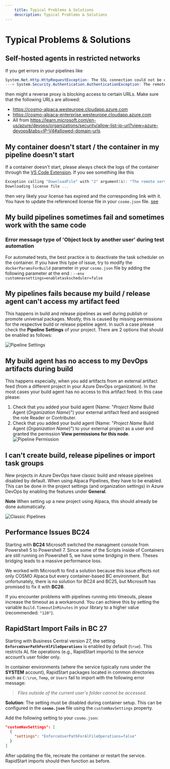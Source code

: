 ```yaml
---
    title: Typical Problems & Solutions
    description: Typical Problems & Solutions
---
```


# Typical Problems & Solutions

## Self-hosted agents in restricted networks

If you get errors in your pipelines like

```powershell
System.Net.Http.HttpRequestException: The SSL connection could not be established, see inner exception.
---> System.Security.Authentication.AuthenticationException: The remote certificate is invalid because of errors in the certificate chain: UntrustedRoot
```

then might a reverse proxy is blocking access to certain URLs. Make sure that the following URLs are allowed:

- https://cosmo-alpaca.westeurope.cloudapp.azure.com
- https://cosmo-alpaca-enterprise.westeurope.cloudapp.azure.com
- All from https://learn.microsoft.com/en-us/azure/devops/organizations/security/allow-list-ip-url?view=azure-devops&tabs=IP-V4#allowed-domain-urls

## My container doesn't start / the container in my pipeline doesn't start

If a container doesn't start, please always check the logs of the container through the [VS Code Extension](../vsc-extension/open-stuff.md). If you see something like this

```powershell
Exception calling "DownloadFile" with "2" argument(s): "The remote server returned an error: (403) Forbidden.",
Downloading license file ...
```

then very likely your license has expired and the corresponding link with it. You have to update the referenced license file in your `cosmo.json` file. [see](../containers/setup-cosmo-json.md#licensefile)

## My build pipelines sometimes fail and sometimes work with the same code

### Error message type of 'Object lock by another user' during test automation

For automated tests, the best practice is to deactivate the task scheduler on the container. If you have this type of issue, try to modify the `dockerParamsForBuild` parameter in your `cosmo.json` file by adding the following parameter at the end : `--env customnavsettings=enabletaskscheduler=false`

## My pipelines fails because my build / release agent can't access my artifact feed

This happens in build and release pipelines as well during publish or promote universal packages. Mostly, this is caused by missing permissions for the respective build or release pipeline agent. In such a case please check the **Pipeline Settings** of your project. There are 2 options that should be enabled as follows:

![Pipeline Settings](../media/pipelines/pipeline-settings.png "Pipeline Settings")

## My build agent has no access to my DevOps artifacts during build

This happens especially, when you add artifacts from an external artifact feed (from a different project in your Azure DevOps organization). In the most cases your build agent has no access to this artifact feed. In this case please:

1. Check that you added your build agent (Name: "*Project Name* Build Agent (*Organization Name*)") your external artifact feed and assigned the role Reader or Contributer.
2. Check that you added your build agent (Name: "*Project Name* Build Agent (*Organization Name*)") to your external project as a user and granted the permssion **View permissions for this node**.
![Pipeline Permission](../media/troubleshoot/view_permission_for_this_node.png)

## I can't create build, release pipelines or import task groups

New projects in Azure DevOps have classic build and release pipelines disabled by default. When using Alpaca Pipelines, they have to be enabled.
This can be done in the project settings (and organization settings) in Azure DevOps by enabling the features under **General**.

**Note** When setting up a new project using Alpaca, this should already be done automatically.

![Classic Pipelines](../media/troubleshoot/classic_pipelines.png)

## Performance Issues BC24

Starting with **BC24** Microsoft switched the managment console from Powershell 5 to Powershell 7.
Since some of the Scripts inside of Containers are still running on Powershell 5, we have some bridging in there. Theses bridging leads to a massive performance loss.

We worked with Microsoft to find a solution because this issue affects not only COSMO Alpaca but every container-based BC environment.
But unfortunately, there is no solution for BC24 and BC25, but Microsoft has promised to fix it with **BC26**.

If you encounter problems with pipelines running into timeouts, please increase the timeout as a workaround. You can achieve this by setting the variable `Build.TimeoutInMinutes` in your library to a higher value (recommended: `"120"`).

## RapidStart Import Fails in BC 27

Starting with Business Central version 27, the setting **`EnforceUserPathForAlFileOperations`** is enabled by default (`true`).
This restricts AL file operations (e.g., RapidStart imports) to the service account’s user folder only.

In container environments (where the service typically runs under the **SYSTEM** account), RapidStart packages located in common directories such as `C:\run`, `Temp`, or `Users` fail to import with the following error message:

> *Files outside of the current user's folder cannot be accessed.*

**Solution**: The setting must be disabled during container setup. This can be configured in the **`cosmo.json`** file using the `customNavSettings` property.

Add the following setting to your `cosmo.json`:

```json
"customNavSettings": [
  {
    "settings": "EnforceUserPathForAlFileOperations=false"
  }
]
```

After updating the file, recreate the container or restart the service. RapidStart imports should then function as before.

